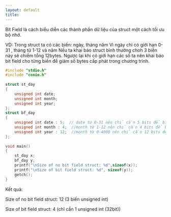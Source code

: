 ```yaml
---
layout: default
title: 
---
```


Bit Field là cách biểu diễn các thành phần dữ liệu của struct một cách tối ưu bộ nhớ.

VD:
Trong struct ta có các biến: ngày, tháng năm
Vì ngày chỉ có giới hạn 0-31 , tháng từ 1-12 và năm
Nếu ta khai báo struct bình thường choh 3 biến này sẽ chiếm tổng 12bytes.
Ngược lại khi có giới hạn các số ta nên khai báo bit field cho từng biến để giảm số bytes cấp phát trong chương trình.

```c
#include "stdio.h"
#include "conio.h"
 
struct st_day
{
    unsigned int date; 
    unsigned int month; 
    unsigned int year; 
};
struct bf_day
{
    unsigned int date : 5;  // date từ 0-31 nên chỉ cần 5 bits để biểu diễn
    unsigned int month : 4;  //month từ 1-12 nên chỉ cần 4 bits để biểu diễn
    unsigned int year : 12;  //month từ 0-4000 nên chỉ cần 12 bits để biểu diễn
};
 
void main()
{
    st_day x;
    bf_day y;
    printf("\nSize of no bit field struct: %d",sizeof(x));
    printf("\nSize of bit field struct: %d", sizeof(y));
    getch();
}
```

Kết quả:

Size of no bit field struct: 12 (3 biến unsigned int)

Size of bit field struct: 4 (chỉ cần 1 unsigned int (32bit))
